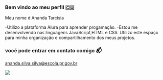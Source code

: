 ### Bem vindo ao meu perfil 🇨🇺

Meu nome é Ananda Tarcísia

-Utilizo a plataforma Alura para aprender progamação.
-Estou me desenvolvendo nas línguagens JavaScript,HTML e CSS.
Utilizo este espaço para minha organização e compartilhamento dos meus projetos.


### vocẽ pode entrar em contato comigo 📬
ananda.silva.silva@escola.pr.gov.br



![](https://media.tenor.com/_gYD08oGP8MAAAAd/cat-cute-cat.gif)
